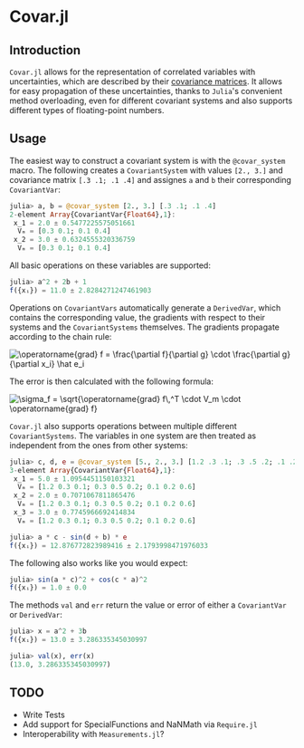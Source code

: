 # Covar.jl

## Introduction
`Covar.jl` allows for the representation of correlated variables with uncertainties,
which are described by their
[covariance matrices](https://en.wikipedia.org/wiki/Covariance_matrix).
It allows for easy propagation of these uncertainties, thanks to `Julia`'s convenient
method overloading, even for different covariant systems and also supports different
types of floating-point numbers.

## Usage
The easiest way to construct a covariant system is with the `@covar_system` macro.
The following creates a `CovariantSystem` with values `[2., 3.]` and covariance
matrix `[.3 .1; .1 .4]` and assignes `a` and `b` their corresponding `CovariantVar`:
```julia
julia> a, b = @covar_system [2., 3.] [.3 .1; .1 .4]
2-element Array{CovariantVar{Float64},1}:
 x_1 = 2.0 ± 0.5477225575051661
  Vₘ = [0.3 0.1; 0.1 0.4]
 x_2 = 3.0 ± 0.6324555320336759
  Vₘ = [0.3 0.1; 0.1 0.4]
```

All basic operations on these variables are supported:
```julia
julia> a^2 + 2b + 1
f({xᵢ}) = 11.0 ± 2.8284271247461903
```

Operations on `CovariantVars` automatically generate a `DerivedVar`, which contains
the corresponding value, the gradients with respect to their systems and the
`CovariantSystems` themselves. The gradients propagate according to the chain rule:

<img src="https://latex.codecogs.com/svg.latex?\operatorname{grad}&space;f&space;=&space;\frac{\partial&space;f}{\partial&space;g}&space;\cdot&space;\frac{\partial&space;g}{\partial&space;x_i}&space;\hat&space;e_i" title="\operatorname{grad} f = \frac{\partial f}{\partial g} \cdot \frac{\partial g}{\partial x_i} \hat e_i" />

The error is then calculated with the following formula:

<img src="https://latex.codecogs.com/svg.latex?\sigma_f&space;=&space;\sqrt{\operatorname{grad}&space;f\,^T&space;\cdot&space;V_m&space;\cdot&space;\operatorname{grad}&space;f}" title="\sigma_f = \sqrt{\operatorname{grad} f\,^T \cdot V_m \cdot \operatorname{grad} f}" />

`Covar.jl` also supports operations between multiple different `CovariantSystems`. The
variables in one system are then treated as independent from the ones from other systems:

```julia
julia> c, d, e = @covar_system [5., 2., 3.] [1.2 .3 .1; .3 .5 .2; .1 .2 .6]
3-element Array{CovariantVar{Float64},1}:
 x_1 = 5.0 ± 1.0954451150103321
  Vₘ = [1.2 0.3 0.1; 0.3 0.5 0.2; 0.1 0.2 0.6]
 x_2 = 2.0 ± 0.7071067811865476
  Vₘ = [1.2 0.3 0.1; 0.3 0.5 0.2; 0.1 0.2 0.6]
 x_3 = 3.0 ± 0.7745966692414834
  Vₘ = [1.2 0.3 0.1; 0.3 0.5 0.2; 0.1 0.2 0.6]

julia> a * c - sin(d + b) * e
f({xᵢ}) = 12.876772823989416 ± 2.1793998471976033
```

The following also works like you would expect:
```julia
julia> sin(a * c)^2 + cos(c * a)^2
f({xᵢ}) = 1.0 ± 0.0
```

The methods `val` and `err` return the value or error of either a `CovariantVar` or `DerivedVar`:
```julia
julia> x = a^2 + 3b
f({xᵢ}) = 13.0 ± 3.286335345030997

julia> val(x), err(x)
(13.0, 3.286335345030997)
```

## TODO
* Write Tests
* Add support for SpecialFunctions and NaNMath via `Require.jl`
* Interoperability with `Measurements.jl`?
